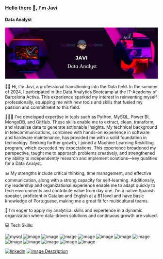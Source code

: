 ### Hello there 👋, I'm Javi
#### Data Analyst 
![Texto alternativo](https://github.com/JaviDoria/JaviDoria/blob/7f08e555d1ad9e4b6b9a15eea76b31e520ffaa99/Banner.png)

👋🏼 Hi, I’m Javi, a professional transitioning into the Data field.
In the summer of 2024, I participated in the Data Analytics Bootcamp at the IT-Academy of Barcelona Activa. This experience sparked my interest in reinventing myself professionally, equipping me with new tools and skills that fueled my passion and commitment to this field.

👨🏻‍🎓 I’ve developed expertise in tools such as Python, MySQL, Power BI, MongoDB, and GitHub.
These skills enable me to extract, clean, transform, and visualize data to generate actionable insights. My technical background in telecommunications, combined with hands-on experience in software and hardware maintenance, has provided me with a solid foundation in technology. Seeking further growth, I joined a Machine Learning Reskilling program, which exceeded my expectations. This experience broadened my perspective, taught me to approach problems creatively, and strengthened my ability to independently research and implement solutions—key qualities for a Data Analyst.

📊 My strengths include critical thinking, time management, and effective communication, along with a strong capacity for self-learning.
Additionally, my leadership and organizational experience enable me to adapt quickly to tech environments and contribute value from day one. I’m a native Spanish speaker, proficient in Catalan and English at a B1 level and have basic knowledge of Portuguese, making me a great fit for multicultural teams.

👀 I’m eager to apply my analytical skills and experience in a dynamic organization
where data-driven solutions and continuous growth are valued.

💻 Tech Skills:  

<img src="https://github.com/user-attachments/assets/517fee82-e9ce-4609-b525-54be9f644e8b" alt="mysql" width="60" height="30"> <img src="https://github.com/user-attachments/assets/b493dc95-b3e4-456e-ab49-cce777081d7a" alt="image" width="60" height="30" /> <img src="https://github.com/user-attachments/assets/c21776de-9989-4364-a25e-a7c0d4bc3d3d" alt="image" width="60" height="30" /> <img src="https://github.com/user-attachments/assets/dd3886af-55c0-4841-933e-e7037cc17619" alt="image" width="60" height="30" /> <img src="https://github.com/user-attachments/assets/d99d4317-2525-4e15-bc63-45996862cfe0" alt="image" width="60" height="30" /> <img src="https://github.com/user-attachments/assets/6c33e6c0-2055-4136-aa97-128a7498eb86" alt="image" width="60" height="30" /> <img src="https://github.com/user-attachments/assets/85a28bbd-7ddd-4e96-bbc7-b0c958822506" alt="image" width="60" height="30" /> <img src="https://github.com/user-attachments/assets/2d689337-d46c-4b59-8106-d5fcc8baa66a" alt="image" width="60" height="30" /> <img src="https://github.com/user-attachments/assets/92c1866c-5215-4df6-9810-cb8cfafd6b0a" alt="image" width="60" height="30" /> <img src="https://github.com/user-attachments/assets/f76b6b8a-7f6b-4459-b681-50d939a4ecbd" alt="image" width="60" height="30" /> <img src="https://github.com/user-attachments/assets/0e0a1bf1-3f86-45a6-b6dc-a20cbda73319" alt="image" width="60" height="30" /> <img src="https://github.com/user-attachments/assets/b7266220-4883-49c6-b5ca-ea01787c7196" alt="image" width="60" height="30" /> <img src="https://github.com/user-attachments/assets/69f458b5-ef89-4d35-a4b6-b6ac036a87c5" alt="image" width="60" height="30" />





 [<img src='https://cdn.jsdelivr.net/npm/simple-icons@3.0.1/icons/linkedin.svg' alt='linkedin' height='40'>](https://www.linkedin.com/in/javier-doria/) [<img src='https://github.com/user-attachments/assets/d35ef14f-d3b3-4d4b-a058-601c5abe6c0b' alt='Image Description' height='40'>](https://www.datascienceportfol.io/JaviDoria)



